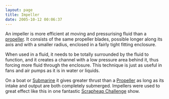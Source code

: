 ```yaml
---
layout: page
title: Impeller
date: 2005-10-12 00:06:37
---
```

<p>An impeller is more efficient at moving and pressurising fluid than a <a href="/wiki/propeller.html" title="Propeller">propeller</a>. It  consists of the same propeller blades, possible longer along its axis and with a smaller radius, enclosed in a fairly tight fitting enclosure.
</p>
<p>When used in a fluid, it needs to be totally surrounded by the fluid to function, and it creates a channel with a low pressure area behind it, thus forcing more fluid through the enclosure. This technique is just as useful in fans and air pumps as it is in water or liquids.
</p>
<p>On a boat or <a href="/wiki/submarine.html" title="SubMarine">Submarine</a> it gives greater thrust than a <a href="/wiki/propeller.html" title="Propeller">Propeller</a> as long as its intake and output are both completely submerged. Impellers were used to great effect like this in one fantastic <a href="/wiki/scrapheap_challenge.html" title="Quirky British Gameshow">Scrapheap Challenge</a> show.
</p>
